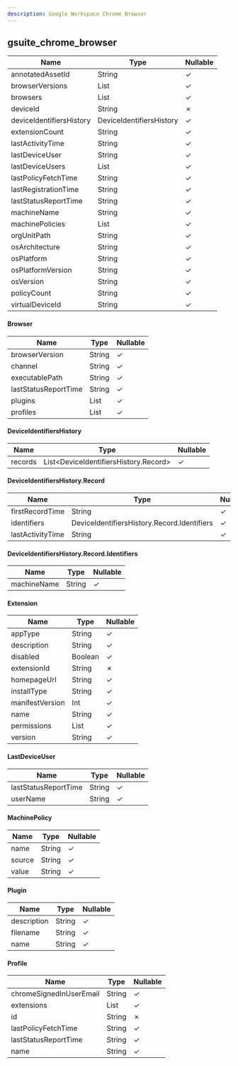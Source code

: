 ```yaml
---
description: Google Workspace Chrome Browser
---
```

gsuite_chrome_browser
---------------------

| **Name**                 | **Type**                 | **Nullable** |
| ------------------------ | ------------------------ | ------------ |
| annotatedAssetId         | String                   | &check;      |
| browserVersions          | List<String>             | &check;      |
| browsers                 | List<Browser>            | &check;      |
| deviceId                 | String                   | &cross;      |
| deviceIdentifiersHistory | DeviceIdentifiersHistory | &check;      |
| extensionCount           | String                   | &check;      |
| lastActivityTime         | String                   | &check;      |
| lastDeviceUser           | String                   | &check;      |
| lastDeviceUsers          | List<LastDeviceUser>     | &check;      |
| lastPolicyFetchTime      | String                   | &check;      |
| lastRegistrationTime     | String                   | &check;      |
| lastStatusReportTime     | String                   | &check;      |
| machineName              | String                   | &check;      |
| machinePolicies          | List<MachinePolicy>      | &check;      |
| orgUnitPath              | String                   | &check;      |
| osArchitecture           | String                   | &check;      |
| osPlatform               | String                   | &check;      |
| osPlatformVersion        | String                   | &check;      |
| osVersion                | String                   | &check;      |
| policyCount              | String                   | &check;      |
| virtualDeviceId          | String                   | &check;      |

#### Browser
| **Name**             | **Type**      | **Nullable** |
| -------------------- | ------------- | ------------ |
| browserVersion       | String        | &check;      |
| channel              | String        | &check;      |
| executablePath       | String        | &check;      |
| lastStatusReportTime | String        | &check;      |
| plugins              | List<Plugin>  | &check;      |
| profiles             | List<Profile> | &check;      |

#### DeviceIdentifiersHistory
| **Name** | **Type**                              | **Nullable** |
| -------- | ------------------------------------- | ------------ |
| records  | List<DeviceIdentifiersHistory.Record> | &check;      |

#### DeviceIdentifiersHistory.Record
| **Name**         | **Type**                                    | **Nullable** |
| ---------------- | ------------------------------------------- | ------------ |
| firstRecordTime  | String                                      | &check;      |
| identifiers      | DeviceIdentifiersHistory.Record.Identifiers | &check;      |
| lastActivityTime | String                                      | &check;      |

#### DeviceIdentifiersHistory.Record.Identifiers
| **Name**    | **Type** | **Nullable** |
| ----------- | -------- | ------------ |
| machineName | String   | &check;      |

#### Extension
| **Name**        | **Type**     | **Nullable** |
| --------------- | ------------ | ------------ |
| appType         | String       | &check;      |
| description     | String       | &check;      |
| disabled        | Boolean      | &check;      |
| extensionId     | String       | &cross;      |
| homepageUrl     | String       | &check;      |
| installType     | String       | &check;      |
| manifestVersion | Int          | &check;      |
| name            | String       | &check;      |
| permissions     | List<String> | &check;      |
| version         | String       | &check;      |

#### LastDeviceUser
| **Name**             | **Type** | **Nullable** |
| -------------------- | -------- | ------------ |
| lastStatusReportTime | String   | &check;      |
| userName             | String   | &check;      |

#### MachinePolicy
| **Name** | **Type** | **Nullable** |
| -------- | -------- | ------------ |
| name     | String   | &check;      |
| source   | String   | &check;      |
| value    | String   | &check;      |

#### Plugin
| **Name**    | **Type** | **Nullable** |
| ----------- | -------- | ------------ |
| description | String   | &check;      |
| filename    | String   | &check;      |
| name        | String   | &check;      |

#### Profile
| **Name**                | **Type**        | **Nullable** |
| ----------------------- | --------------- | ------------ |
| chromeSignedInUserEmail | String          | &check;      |
| extensions              | List<Extension> | &check;      |
| id                      | String          | &cross;      |
| lastPolicyFetchTime     | String          | &check;      |
| lastStatusReportTime    | String          | &check;      |
| name                    | String          | &check;      |
